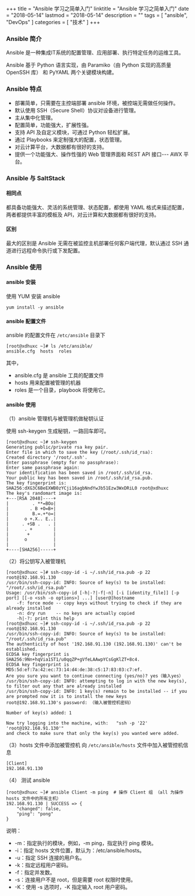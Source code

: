 +++
title = "Ansible 学习之简单入门"
linktitle = "Ansible 学习之简单入门"
date = "2018-05-14"
lastmod = "2018-05-14"
description = ""
tags = [
    "ansible",
    "DevOps"
]
categories = [
    "技术"
]
+++

### Ansible 简介
Ansible 是一种集成IT系统的配置管理、应用部署、执行特定任务的运维工具。

Ansible 基于 Python 语言实现，由 Paramiko（由 Python 实现的高质量 OpenSSH 库） 和 PyYAML 两个关键模块构建。

### Ansible 特点
* 部署简单，只需要在主控端部署 ansible 环境，被控端无需做任何操作。
* 默认使用 SSH（Secure Shell）协议对设备进行管理。
* 主从集中化管理。
* 配置简单，功能强大，扩展性强。
* 支持 API 及自定义模块，可通过 Python 轻松扩展。
* 通过 Playbooks 来定制强大的配置，状态管理。
* 对云计算平台，大数据都有很好的支持。
* 提供一个功能强大、操作性强的 Web 管理界面和 REST API 接口--- AWX 平台。


### Ansible 与 SaltStack

#### 相同点
都具备功能强大、灵活的系统管理、状态配置，都使用 YAML 格式来描述配置，两者都提供丰富的模板及 API，对云计算和大数据都有很好的支持。

#### 区别
最大的区别是 Ansible 无需在被监控主机部署任何客户端代理，默认通过 SSH 通道进行远程命令执行或下发配置。

### Ansible 使用

#### ansible 安装
使用 YUM 安装 ansible
```
yum install -y ansible
```

#### ansible 配置文件
ansible 的配置文件在 `/etc/ansible` 目录下
```
[root@xdhuxc ~]# ls /etc/ansible/
ansible.cfg  hosts  roles
```
其中，
* ansible.cfg 是 ansible 工具的配置文件
* hosts 用来配置被管理的机器
* roles 是一个目录，playbook 将使用它。

#### ansible 使用

（1）ansible 管理机与被管理机做秘钥认证

使用 ssh-keygen 生成秘钥，一路回车即可。
```
[root@xdhuxc ~]# ssh-keygen
Generating public/private rsa key pair.
Enter file in which to save the key (/root/.ssh/id_rsa):
Created directory '/root/.ssh'.
Enter passphrase (empty for no passphrase):
Enter same passphrase again:
Your identification has been saved in /root/.ssh/id_rsa.
Your public key has been saved in /root/.ssh/id_rsa.pub.
The key fingerprint is:
SHA256:dXG3C6BeEXWB0zYCji16agbNndYwJb51Ezw3WxDRiL0 root@xdhuxc
The key's randomart image is:
+---[RSA 2048]----+
|         . **=BOo|
|        . B +O=B+|
|         B.=.+*o=|
|      o +.X.. E..|
|     . +SB .   . |
|      . +        |
|       +         |
|      o          |
|                 |
+----[SHA256]-----+
```
（2）将公钥写入被管理机
```
[root@xdhuxc ~]# ssh-copy-id -i ~/.ssh/id_rsa.pub -p 22 root@192.168.91.130
/usr/bin/ssh-copy-id: INFO: Source of key(s) to be installed: "/root/.ssh/id_rsa.pub"
Usage: /usr/bin/ssh-copy-id [-h|-?|-f|-n] [-i [identity_file]] [-p port] [[-o <ssh -o options>] ...] [user@]hostname
	-f: force mode -- copy keys without trying to check if they are already installed
	-n: dry run    -- no keys are actually copied
	-h|-?: print this help
[root@xdhuxc ~]# ssh-copy-id -i ~/.ssh/id_rsa.pub -p 22 root@192.168.91.130
/usr/bin/ssh-copy-id: INFO: Source of key(s) to be installed: "/root/.ssh/id_rsa.pub"
The authenticity of host '192.168.91.130 (192.168.91.130)' can't be established.
ECDSA key fingerprint is SHA256:9Nn+hqVia1ST1/u0qqZP+gVfeLAAwpYCsGgKlZT+8c4.
ECDSA key fingerprint is MD5:5d:ef:7a:42:ec:73:14:d4:de:38:c5:17:83:03:c7:ef.
Are you sure you want to continue connecting (yes/no)? yes（输入yes）
/usr/bin/ssh-copy-id: INFO: attempting to log in with the new key(s), to filter out any that are already installed
/usr/bin/ssh-copy-id: INFO: 1 key(s) remain to be installed -- if you are prompted now it is to install the new keys
root@192.168.91.130's password: （输入被管控机密码）

Number of key(s) added: 1

Now try logging into the machine, with:   "ssh -p '22' 'root@192.168.91.130'"
and check to make sure that only the key(s) you wanted were added.
```
（3）hosts 文件中添加被管控机
向 `/etc/ansible/hosts` 文件中加入被管控机信息
```
[Client]
192.168.91.130
```
（4） 测试 ansible
```
[root@xdhuxc ~]# ansible Client -m ping  # 操作 Client 组 （all 为操作 hosts 文件中的所有主机）
192.168.91.130 | SUCCESS => {
    "changed": false,
    "ping": "pong"
}
```
说明：

* -m：指定执行的模块，例如，-m ping，指定执行 ping 模块。
* -i：指定 hosts 文件位置，默认为：/etc/ansible/hosts。
* -u：指定 SSH 连接的用户名。
* -k：指定远程用户密码。
* -f：指定并发数。
* -s：连接用户不是 root，但是需要 root 权限时使用。
* -K：使用 -s 选项时，-K 指定输入 root 用户密码。
